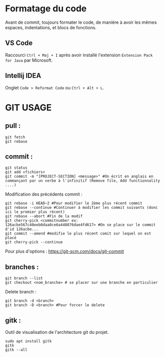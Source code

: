 # Formatage du code

Avant de commit, toujours formater le code, de manière à avoir les mêmes espaces, indentations, et blocs de fonctions.

## VS Code

Raccourci `Ctrl + Maj + I` après avoir installé l'extension `Extension Pack for Java` par Microsoft.

## Intellij IDEA

Onglet `Code > Reformat Code` ou `Ctrl + Alt + L`.

# GIT USAGE

## pull :

```
git fetch
git rebase
```

## commit :

```
git status
git add <fichiers>
git commit -m "[PROJECT-SECTION] <message>" #On écrit en anglais en commançant par un verbe à l'infinitif (Remove file, Add functionnality ....)
```

Modification des précédents commit :

```
git rebase -i HEAD~2 #Pour modifier le 2ème plus récent commit
git rebase --continue #Continuer à modifier les commit suivants (donc ici le premier plus récent)
git rebase --abort #Fin de la modif
git cherry-pick <commitnumber ex: 126acbe567c40eeb0daa0ce6a448076dae4fd617> #On se place sur le commit d'id 126acbe...
git commit --amend #modifie le plus récent comit sur lequel on est placé
git cherry-pick --continue

```

Pour plus d'options : https://git-scm.com/docs/git-commit

## branches :

```
git branch --list
git checkout <nom_branche> # se placer sur une branche en particulier
```

Delete branch :

```
git branch -d <branch>
git branch -D <branch> #Pour forcer le delete 
```

## gitk :

Outil de visualisation de l'architecture git du projet.

```
sudo apt install gitk
gitk
gitk --all
```